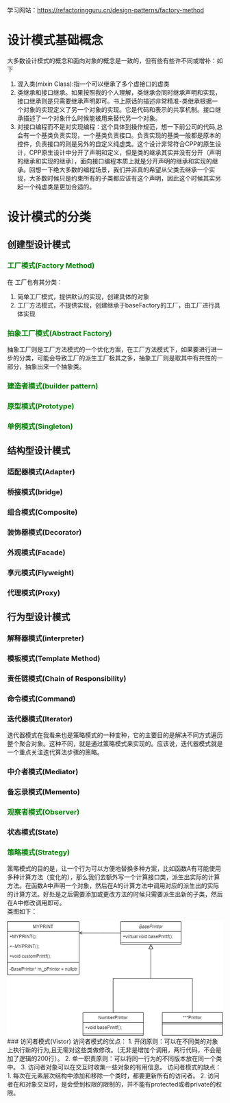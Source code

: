学习网站：https://refactoringguru.cn/design-patterns/factory-method
# 设计模式基础概念
大多数设计模式的概念和面向对象的概念是一致的，但有些有些许不同或增补：如下
1. 混入类(mixin Class):指一个可以继承了多个虚接口的虚类
2. 类继承和接口继承。如果按照我的个人理解，类继承会同时继承声明和实现，接口继承则是只需要继承声明即可。书上原话的描述非常精准-类继承根据一个对象的实现定义了另一个对象的实现。它是代码和表示的共享机制。接口继承描述了一个对象什么时候能被用来替代另一个对象。
3. 对接口编程而不是对实现编程：这个具体到操作规范，想一下前公司的代码,总会有一个基类负责实现，一个基类负责接口。负责实现的基类一般都是原本的控件，负责接口的则是另外的自定义纯虚类。这个设计非常符合CPP的原生设计，CPP原生设计中分开了声明和定义，但是类的继承其实并没有分开（声明的继承和实现的继承），面向接口编程本质上就是分开声明的继承和实现的继承。回想一下绝大多数的编程场景，我们并非真的希望从父类去继承一个实现，大多数时候只是约束所有的子类都应该有这个声明，因此这个时候其实另起一个纯虚类是更加合适的。
# 设计模式的分类
## 创建型设计模式


### <font color="green">工厂模式(Factory Method)</font> 
在
工厂也有其分类：</br>
1. 简单工厂模式，提供默认的实现，创建具体的对象
2. 工厂方法模式，不提供实现，创建继承于baseFactory的工厂，由工厂进行具体实现
### <font color="green">抽象工厂模式(Abstract Factory)</font> 
抽象工厂则是工厂方法模式的一个优化方案，在工厂方法模式下，如果要进行进一步的分类，可能会导致工厂的派生工厂极其之多，抽象工厂则是取其中有共性的一部分，抽象出来一个抽象类。
### <font color="green">建造者模式(builder pattern)</font>

### <font color="green">原型模式(Prototype)</font>

### <font color="green">单例模式(Singleton)</font>

## 结构型设计模式
### 适配器模式(Adapter)
### 桥接模式(bridge)
### 组合模式(Composite)
### 装饰器模式(Decorator)
### 外观模式(Facade)
### 享元模式(Flyweight)
### 代理模式(Proxy)
## 行为型设计模式
### 解释器模式(interpreter)
### 模板模式(Template Method)
### 责任链模式(Chain of Responsibility)
### 命令模式(Command)
### 迭代器模式(Iterator)
迭代器模式在我看来也是策略模式的一种变种，它的主要目的是解决不同方式遍历整个聚合对象。这种不同，就是通过策略模式来实现的。应该说，迭代器模式就是一个重点关注迭代算法步骤的策略。
### 中介者模式(Mediator)
### 备忘录模式(Memento)
### <font color="green">观察者模式(Observer)</font>
### 状态模式(State)
### <font color="green">策略模式(Strategy)</font>
策略模式的目的是，让一个行为可以方便地替换多种方案，比如函数A有可能使用多种计算方法（变化的），那么我们去额外写一个计算接口类，派生出实际的计算方法。在函数A中声明一个对象，然后在A的计算方法中调用对应的派生出的实际的计算方法。好处是之后需要添加或更改方法的时候只需要派生出新的子类，然后在A中修改调用即可。</br>
类图如下：
<div align='center'><img style="background:CornflowerBlue;color:CornflowerBlue;" src="./pic/umlStrategy.png"></div>
### 访问者模式(Vistor)
访问者模式的优点：
1. 开闭原则：可以在不同类的对象上执行新的行为,且无需对这些类做修改。（无非是增加个调用，两行代码，不会是加了逻辑的200行）。
2. 单一职责原则：可以将同一行为的不同版本放在同一个类中。
3. 访问者对象可以在交互时收集一些对象的有用信息。
访问者模式的缺点：
1. 每次在元素层次结构中添加和移除一个类时，都要更新所有的访问者。
2. 访问者在和对象交互时，是会受到权限的限制的，并不能有protected或者private的权限。